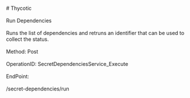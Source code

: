 <br>#     Thycotic</br>
<br>Run Dependencies</br>
<br>Runs the list of dependencies and retruns an identifier that can be used to collect the status.</br>
<br>Method: Post</br>
<br>OperationID: SecretDependenciesService_Execute</br>
<br>EndPoint:</br>
<br>/secret-dependencies/run</br>
